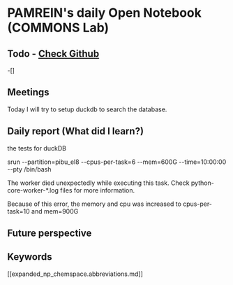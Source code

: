 
# PAMREIN's daily Open Notebook (COMMONS Lab)

## Todo - [Check Github](https://github.com/orgs/commons-research/projects/2/views/1)
-[]


## Meetings
Today I will try to setup duckdb to search the database.



## Daily report (What did I learn?)
the tests for duckDB

srun --partition=pibu_el8 --cpus-per-task=6 --mem=600G --time=10:00:00 --pty /bin/bash

The worker died unexpectedly while executing this task. Check python-core-worker-*.log files for more information.  

Because of this error, the memory and cpu was increased to cpus-per-task=10 and mem=900G


## Future perspective



## Keywords
[[expanded_np_chemspace.abbreviations.md]]
